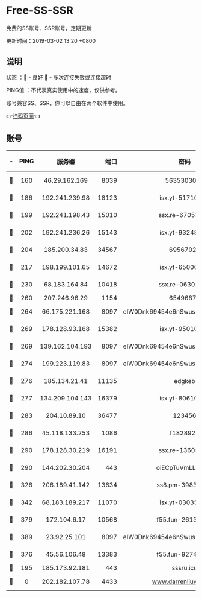 # Free-SS-SSR

免费的SS账号、SSR账号，定期更新

更新时间：2019-03-02 13:20 +0800

## 说明

状态     ：🙂 - 良好 🙁 - 多次连接失败或连接超时

PING值   ：不代表真实使用中的速度，仅供参考。

账号兼容SS、SSR，你可以自由在两个软件中使用。

👉[扫码页面](https://liesauer.github.io/free-ss-ssr.github.io/)👈

## 账号

|-|PING|服务器|端口|密码|加密方式|区域|
|:----:|:----:|:-----:|-----:|:----:|:----:|:----:|
|🙂|160|46.29.162.169|8039|5635303003|aes-256-cfb|RU|
|🙂|186|192.241.239.98|18123|isx.yt-51710833|aes-256-cfb|US|
|🙂|199|192.241.198.43|15010|ssx.re-67053093|aes-256-cfb|US|
|🙂|202|192.241.236.26|15143|isx.yt-93248002|aes-256-cfb|US|
|🙂|204|185.200.34.83|34567|69567020|aes-256-cfb|US|
|🙂|217|198.199.101.65|14672|isx.yt-65006109|aes-256-cfb|US|
|🙂|230|68.183.164.84|10418|ssx.re-06301743|aes-256-cfb|US|
|🙂|260|207.246.96.29|1154|65496879|chacha20|US|
|🙂|264|66.175.221.168|8097|eIW0Dnk69454e6nSwuspv9DmS201tQ0D|aes-256-cfb|US|
|🙂|269|178.128.93.168|15382|isx.yt-95010509|aes-256-cfb|SG|
|🙂|269|139.162.104.193|8097|eIW0Dnk69454e6nSwuspv9DmS201tQ0D|aes-256-cfb|JP|
|🙂|274|199.223.119.83|8097|eIW0Dnk69454e6nSwuspv9DmS201tQ0D|aes-256-cfb|US|
|🙂|276|185.134.21.41|11135|edgkeb|aes-256-cfb|GB|
|🙂|277|134.209.104.143|16379|isx.yt-80610954|aes-256-cfb|SG|
|🙂|283|204.10.89.10|36477|123456|aes-256-cfb|US|
|🙂|286|45.118.133.253|1086|f1828920|aes-256-cfb|SG|
|🙂|290|178.128.30.219|16191|ssx.re-13605619|aes-256-cfb|SG|
|🙂|290|144.202.30.204|443|oiECpTuVmLLxk4Ts|aes-256-cfb|US|
|🙂|326|206.189.41.142|13634|ss8.pm-39830820|aes-256-cfb|SG|
|🙂|342|68.183.189.217|11070|isx.yt-03035936|aes-256-cfb|SG|
|🙂|379|172.104.6.17|10568|f55.fun-26137081|aes-256-cfb|US|
|🙂|389|23.92.25.101|8097|eIW0Dnk69454e6nSwuspv9DmS201tQ0D|aes-256-cfb|US|
|🙂|376|45.56.106.48|13383|f55.fun-92744438|aes-256-cfb|US|
|🙁|195|185.173.92.181|443|sssru.icu|rc4-md5|RU|
|🙁|0|202.182.107.78|4433|www.darrenliuwei.com|aes-256-cfb|JP|
